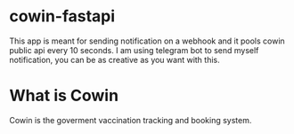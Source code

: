 # cowin-fastapi

This app is meant for sending notification on a webhook and it pools cowin public api every 10 seconds.
I am using telegram bot to send myself notification, you can be as creative as you want with this.


# What is Cowin
Cowin is the goverment vaccination tracking and booking system.

